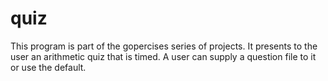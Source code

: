 # quiz
This program is part of the gopercises series of projects. It presents to the user an arithmetic quiz that is timed. A user can supply a question file to it or use the default.
